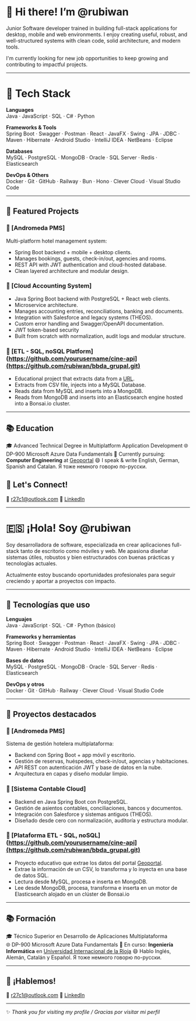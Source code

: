 # 👋 Hi there! I’m @rubiwan

Junior Software developer trained in building full-stack applications for desktop, mobile and web environments.
I enjoy creating useful, robust, and well-structured systems with clean code, solid architecture, and modern tools.

I'm currently looking for new job opportunities to keep growing and contributing to impactful projects.

---

# 🌱 Tech Stack

**Languages**  
Java · JavaScript · SQL · C# · Python

**Frameworks & Tools**  
Spring Boot · Swagger · Postman · React · JavaFX · Swing · JPA · JDBC · Maven · Hibernate · Android Studio · IntelliJ IDEA · NetBeans · Eclipse

**Databases**  
MySQL · PostgreSQL · MongoDB · Oracle · SQL Server · Redis · Elasticsearch

**DevOps & Others**  
Docker · Git · GitHub · Railway · Bun · Hono · Clever Cloud · Visual Studio Code

---

## 💼 Featured Projects

### 🔹 [Andromeda PMS]
Multi-platform hotel management system:
- Spring Boot backend + mobile + desktop clients.
- Manages bookings, guests, check-in/out, agencies and rooms.
- REST API with JWT authentication and cloud-hosted database.
- Clean layered architecture and modular design.

### 🔹 [Cloud Accounting System]
- Java Spring Boot backend with PostgreSQL + React web clients.
- Microservice architecture.
- Manages accounting entries, reconciliations, banking and documents.
- Integration with Salesforce and legacy systems (THEOS).
- Custom error handling and Swagger/OpenAPI documentation.
- JWT token-based security
- Built from scratch with normalization, audit logs and modular structure.

### 🔹 [ETL - SQL, noSQL Platform](https://github.com/yourusername/cine-api](https://github.com/rubiwan/bbda_grupal.git)
- Educational project that extracts data from a [URL](https://geoportalgasolineras.es/geoportal-instalaciones/Inicio).
- Extracts from CSV file, injects into a MySQL Database.
- Reads data from MySQL and inserts into a MongoDB.
- Reads from MongoDB and inserts into an Elasticsearch engine hosted into a Bonsai.io cluster.

---

## 📚 Education

🎓 Advanced Technical Degree in Multiplatform Application Development
🌐 DP-900 Microsoft Azure Data Fundamentals
📘 Currently pursuing: **Computer Engineering** at [Geoportal](https://www.unir.net/)
😄 I speak & write English, German, Spanish and Catalan. Я тоже немного говорю по-русски.


## 🤝 Let's Connect!

💌 r27c1@outlook.com
💼 [LinkedIn](https://www.linkedin.com/in/diazanabel/) 

---

# 🇪🇸 ¡Hola! Soy @rubiwan

Soy desarrolladora de software, especializada en crear aplicaciones full-stack tanto de escritorio como móviles y web. 
Me apasiona diseñar sistemas útiles, robustos y bien estructurados con buenas prácticas y tecnologías actuales.

Actualmente estoy buscando oportunidades profesionales para seguir creciendo y aportar a proyectos con impacto.

---

## 🚀 Tecnologías que uso

**Lenguajes**  
Java · JavaScript · SQL · C# · Python (básico)

**Frameworks y herramientas**  
Spring Boot · Swagger · Postman · React · JavaFX · Swing · JPA · JDBC · Maven · Hibernate · Android Studio · IntelliJ IDEA · NetBeans · Eclipse

**Bases de datos**  
MySQL · PostgreSQL · MongoDB · Oracle · SQL Server · Redis · Elasticsearch

**DevOps y otros**  
Docker · Git · GitHub · Railway · Clever Cloud · Visual Studio Code

---

## 💼 Proyectos destacados

### 🔹 [Andromeda PMS]
Sistema de gestión hotelera multiplataforma:
- Backend con Spring Boot + app móvil y escritorio.
- Gestión de reservas, huéspedes, check-in/out, agencias y habitaciones.
- API REST con autenticación JWT y base de datos en la nube.
- Arquitectura en capas y diseño modular limpio.

### 🔹 [Sistema Contable Cloud]
- Backend en Java Spring Boot con PostgreSQL.
- Gestión de asientos contables, conciliaciones, bancos y documentos.
- Integración con Salesforce y sistemas antiguos (THEOS).
- Diseñado desde cero con normalización, auditoría y estructura modular.

### 🔹 [Plataforma ETL - SQL, noSQL](https://github.com/yourusername/cine-api](https://github.com/rubiwan/bbda_grupal.git)
- Proyecto educativo que extrae los datos del portal [Geoportal](https://geoportalgasolineras.es/geoportal-instalaciones/Inicio).
- Extrae la información de un CSV, lo transforma y lo inyecta en una base de datos SQL.
- Lectura desde MySQL, procesa e inserta en MongoDB.
- Lee desde MongoDB, procesa, transforma e inserta en un motor de Elasticsearch alojado en un clúster de Bonsai.io

---

## 📚 Formación

🎓 Técnico Superior en Desarrollo de Aplicaciones Multiplataforma  
🌐 DP-900 Microsoft Azure Data Fundamentals
📘 En curso: **Ingeniería Informática** en [Universidad Internacional de la Rioja](https://www.unir.net/)
😄 Hablo Inglés, Alemán, Catalán y Español. Я тоже немного говорю по-русски.


---

## 🤝 ¡Hablemos!

💌 r27c1@outlook.com
💼 [LinkedIn](https://www.linkedin.com/in/diazanabel/) 

---

✨ *Thank you for visiting my profile / Gracias por visitar mi perfil*

<!---
rubiwan/rubiwan is a ✨ special ✨ repository because its `README.md` (this file) appears on your GitHub profile.
You can click the Preview link to take a look at your changes.
--->
